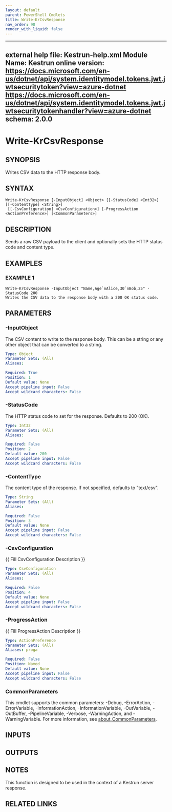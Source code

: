 ```yaml
---
layout: default
parent: PowerShell Cmdlets
title: Write-KrCsvResponse
nav_order: 98
render_with_liquid: false
---
```

---
external help file: Kestrun-help.xml
Module Name: Kestrun
online version: https://docs.microsoft.com/en-us/dotnet/api/system.identitymodel.tokens.jwt.jwtsecuritytoken?view=azure-dotnet
https://docs.microsoft.com/en-us/dotnet/api/system.identitymodel.tokens.jwt.jwtsecuritytokenhandler?view=azure-dotnet
schema: 2.0.0
---

# Write-KrCsvResponse

## SYNOPSIS
Writes CSV data to the HTTP response body.

## SYNTAX

```
Write-KrCsvResponse [-InputObject] <Object> [[-StatusCode] <Int32>] [[-ContentType] <String>]
 [[-CsvConfiguration] <CsvConfiguration>] [-ProgressAction <ActionPreference>] [<CommonParameters>]
```

## DESCRIPTION
Sends a raw CSV payload to the client and optionally sets the HTTP status
code and content type.

## EXAMPLES

### EXAMPLE 1
```
Write-KrCsvResponse -InputObject "Name,Age`nAlice,30`nBob,25" -StatusCode 200
Writes the CSV data to the response body with a 200 OK status code.
```

## PARAMETERS

### -InputObject
The CSV content to write to the response body.
This can be a string or any
other object that can be converted to a string.

```yaml
Type: Object
Parameter Sets: (All)
Aliases:

Required: True
Position: 1
Default value: None
Accept pipeline input: False
Accept wildcard characters: False
```

### -StatusCode
The HTTP status code to set for the response.
Defaults to 200 (OK).

```yaml
Type: Int32
Parameter Sets: (All)
Aliases:

Required: False
Position: 2
Default value: 200
Accept pipeline input: False
Accept wildcard characters: False
```

### -ContentType
The content type of the response.
If not specified, defaults to "text/csv".

```yaml
Type: String
Parameter Sets: (All)
Aliases:

Required: False
Position: 3
Default value: None
Accept pipeline input: False
Accept wildcard characters: False
```

### -CsvConfiguration
{{ Fill CsvConfiguration Description }}

```yaml
Type: CsvConfiguration
Parameter Sets: (All)
Aliases:

Required: False
Position: 4
Default value: None
Accept pipeline input: False
Accept wildcard characters: False
```

### -ProgressAction
{{ Fill ProgressAction Description }}

```yaml
Type: ActionPreference
Parameter Sets: (All)
Aliases: proga

Required: False
Position: Named
Default value: None
Accept pipeline input: False
Accept wildcard characters: False
```

### CommonParameters
This cmdlet supports the common parameters: -Debug, -ErrorAction, -ErrorVariable, -InformationAction, -InformationVariable, -OutVariable, -OutBuffer, -PipelineVariable, -Verbose, -WarningAction, and -WarningVariable. For more information, see [about_CommonParameters](http://go.microsoft.com/fwlink/?LinkID=113216).

## INPUTS

## OUTPUTS

## NOTES
This function is designed to be used in the context of a Kestrun server response.

## RELATED LINKS
